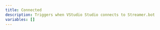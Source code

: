 ```yaml
---
title: Connected
description: Triggers when VStudio Studio connects to Streamer.bot
variables: []
---
```

